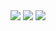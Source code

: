 <picture>
    <source 
    srcset="https://github-readme-stats.vercel.app/api/pin/?username=teleprint-me&repo=teleprint-me&layout=compact&show_icons=true&theme=dark"
    media="(prefers-color-scheme: dark)"
    />
    <source
    srcset="https://github-readme-stats.vercel.app/api/pin/?username=teleprint-me&repo=teleprint-me&layout=compact&show_icons=true&include_all_commits=true"
    media="(prefers-color-scheme: light), (prefers-color-scheme: no-preference)"
    />
    <img src="https://github-readme-stats.vercel.app/api/pin/?username=teleprint-me&repo=teleprint-me&show_icons=true" />
</picture>

<picture>
    <source 
    srcset="https://github-readme-stats.vercel.app/api/top-langs/?username=teleprint-me&layout=compact&show_icons=true&theme=dark&include_all_commits=true"
    media="(prefers-color-scheme: dark)"
    />
    <source
    srcset="https://github-readme-stats.vercel.app/api/top-langs/?username=teleprint-me&layout=compact&show_icons=true&include_all_commits=true"
    media="(prefers-color-scheme: light), (prefers-color-scheme: no-preference)"
    />
    <img src="https://github-readme-stats.vercel.app/api/top-langs/?username=teleprint-me&show_icons=true" />
</picture>

<picture>
    <source 
    srcset="https://github-readme-stats.vercel.app/api?username=teleprint-me&show_icons=true&theme=dark&include_all_commits=true&layout=compact"
    media="(prefers-color-scheme: dark)"
    />
    <source
    srcset="https://github-readme-stats.vercel.app/api?username=teleprint-me&show_icons=true&include_all_commits=true&layout=compact"
    media="(prefers-color-scheme: light), (prefers-color-scheme: no-preference)"
    />
    <img src="https://github-readme-stats.vercel.app/api?username=teleprint-me&show_icons=true" />
</picture>

